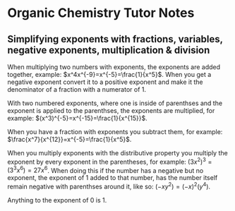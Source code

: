 
# Organic Chemistry Tutor Notes

## Simplifying exponents with fractions, variables, negative exponents, multiplication & division

When multiplying two numbers with exponents, the exponents are added together, example: $x^4x^{-9}=x^{-5}=\frac{1}{x^5}$.
When you get a negative exponent convert it to a positive exponent and make it the denominator of a fraction with a numerator of $1$.

With two numbered exponents, where one is inside of parenthses and the exponent is applied to the parenthses, the exponents are multiplied, for example: $(x^3)^{-5}=x^{-15}=\frac{1}{x^{15}}$.

When you have a fraction with exponents you subtract them, for example: $\frac{x^7}{x^{12}}=x^{-5}=\frac{1}{x^5}$.

When you multiply exponents with the distributive property you multiply the exponent by every exponent in the parentheses, for example: $(3x^2)^3=(3^3x^6)=27x^6$. When doing this if the number has a negative but no exponent, the exponent of 1 added to that number, has the number itself remain negative with parenthses around it, like so: $(-xy^2)=(-x)^2(y^4)$.

Anything to the exponent of 0 is 1. 